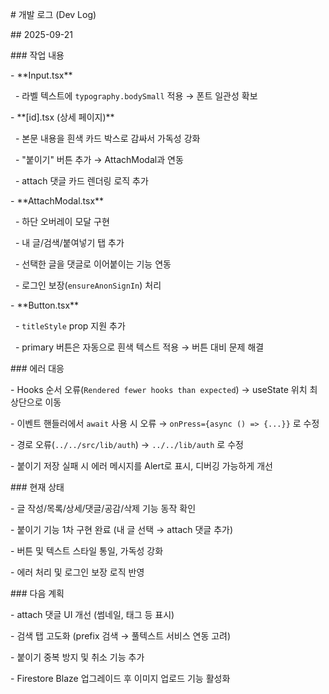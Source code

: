 \# 개발 로그 (Dev Log)



\## 2025-09-21



\### 작업 내용

\- \*\*Input.tsx\*\*

&nbsp; - 라벨 텍스트에 `typography.bodySmall` 적용 → 폰트 일관성 확보

\- \*\*\[id].tsx (상세 페이지)\*\*

&nbsp; - 본문 내용을 흰색 카드 박스로 감싸서 가독성 강화

&nbsp; - "붙이기" 버튼 추가 → AttachModal과 연동

&nbsp; - attach 댓글 카드 렌더링 로직 추가

\- \*\*AttachModal.tsx\*\*

&nbsp; - 하단 오버레이 모달 구현

&nbsp; - 내 글/검색/붙여넣기 탭 추가

&nbsp; - 선택한 글을 댓글로 이어붙이는 기능 연동

&nbsp; - 로그인 보장(`ensureAnonSignIn`) 처리

\- \*\*Button.tsx\*\*

&nbsp; - `titleStyle` prop 지원 추가

&nbsp; - primary 버튼은 자동으로 흰색 텍스트 적용 → 버튼 대비 문제 해결



\### 에러 대응

\- Hooks 순서 오류(`Rendered fewer hooks than expected`) → useState 위치 최상단으로 이동

\- 이벤트 핸들러에서 `await` 사용 시 오류 → `onPress={async () => {...}}` 로 수정

\- 경로 오류(`../../src/lib/auth`) → `../../lib/auth` 로 수정

\- 붙이기 저장 실패 시 에러 메시지를 Alert로 표시, 디버깅 가능하게 개선



\### 현재 상태

\- 글 작성/목록/상세/댓글/공감/삭제 기능 동작 확인

\- 붙이기 기능 1차 구현 완료 (내 글 선택 → attach 댓글 추가)

\- 버튼 및 텍스트 스타일 통일, 가독성 강화

\- 에러 처리 및 로그인 보장 로직 반영



\### 다음 계획

\- attach 댓글 UI 개선 (썸네일, 태그 등 표시)

\- 검색 탭 고도화 (prefix 검색 → 풀텍스트 서비스 연동 고려)

\- 붙이기 중복 방지 및 취소 기능 추가

\- Firestore Blaze 업그레이드 후 이미지 업로드 기능 활성화



